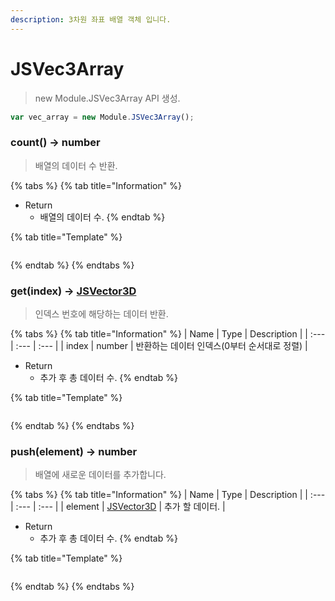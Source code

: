 ```yaml
---
description: 3차원 좌표 배열 객체 입니다.
---
```


# JSVec3Array

> new Module.JSVec3Array API 생성.

```javascript
var vec_array = new Module.JSVec3Array();
```

### count() → number

> 배열의 데이터 수 반환.

{% tabs %}
{% tab title="Information" %}

* Return
  * 배열의 데이터 수.
{% endtab %}

{% tab title="Template" %}
```javascript
```
{% endtab %}
{% endtabs %}

### get(index) → [JSVector3D](../core/jsvector3d.md)

> 인덱스 번호에 해당하는 데이터 반환.

{% tabs %}
{% tab title="Information" %}
| Name | Type | Description |
| :--- | :--- | :--- |
| index | number | 반환하는 데이터 인덱스(0부터 순서대로 정렬) |

* Return
  * 추가 후 총 데이터 수.
{% endtab %}

{% tab title="Template" %}
```javascript
```
{% endtab %}
{% endtabs %}

### push(element) → number

> 배열에 새로운 데이터를 추가합니다.

{% tabs %}
{% tab title="Information" %}
| Name | Type | Description |
| :--- | :--- | :--- |
| element | [JSVector3D](../core/jsvector3d.md) | 추가 할 데이터. |

* Return
  * 추가 후 총 데이터 수.
{% endtab %}

{% tab title="Template" %}
```javascript
```
{% endtab %}
{% endtabs %}

